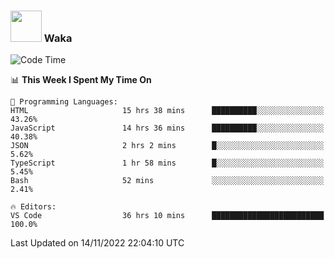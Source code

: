 ### <img src="https://media.giphy.com/media/VgCDAzcKvsR6OM0uWg/giphy.gif" width="50"> Waka

  <!--START_SECTION:waka-->
![Code Time](http://img.shields.io/badge/Code%20Time-1%2C078%20hrs%2030%20mins-blue)

📊 **This Week I Spent My Time On** 

```text
💬 Programming Languages: 
HTML                     15 hrs 38 mins      ██████████░░░░░░░░░░░░░░░   43.26% 
JavaScript               14 hrs 36 mins      ██████████░░░░░░░░░░░░░░░   40.38% 
JSON                     2 hrs 2 mins        █░░░░░░░░░░░░░░░░░░░░░░░░   5.62% 
TypeScript               1 hr 58 mins        █░░░░░░░░░░░░░░░░░░░░░░░░   5.45% 
Bash                     52 mins             ░░░░░░░░░░░░░░░░░░░░░░░░░   2.41%

🔥 Editors: 
VS Code                  36 hrs 10 mins      █████████████████████████   100.0%

```


 Last Updated on 14/11/2022 22:04:10 UTC
<!--END_SECTION:waka-->
